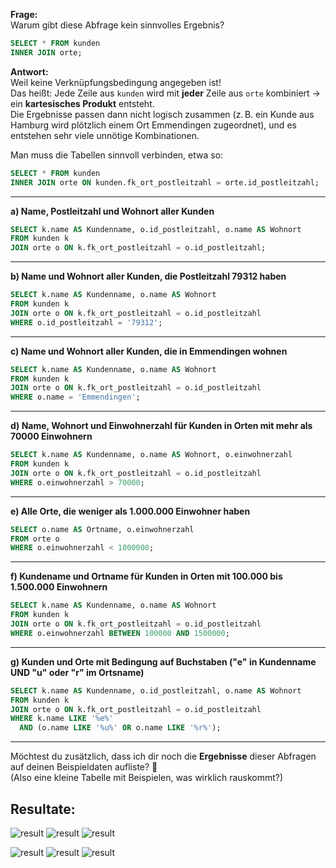 
**Frage:**  
Warum gibt diese Abfrage kein sinnvolles Ergebnis?

```sql
SELECT * FROM kunden
INNER JOIN orte;
```

**Antwort:**  
Weil keine Verknüpfungsbedingung angegeben ist!  
Das heißt: Jede Zeile aus `kunden` wird mit **jeder** Zeile aus `orte` kombiniert → ein **kartesisches Produkt** entsteht.  
Die Ergebnisse passen dann nicht logisch zusammen (z. B. ein Kunde aus Hamburg wird plötzlich einem Ort Emmendingen zugeordnet), und es entstehen sehr viele unnötige Kombinationen.

Man muss die Tabellen sinnvoll verbinden, etwa so:

```sql
SELECT * FROM kunden
INNER JOIN orte ON kunden.fk_ort_postleitzahl = orte.id_postleitzahl;
```

---

**a) Name, Postleitzahl und Wohnort aller Kunden**

```sql
SELECT k.name AS Kundenname, o.id_postleitzahl, o.name AS Wohnort
FROM kunden k
JOIN orte o ON k.fk_ort_postleitzahl = o.id_postleitzahl;
```

---

**b) Name und Wohnort aller Kunden, die Postleitzahl 79312 haben**

```sql
SELECT k.name AS Kundenname, o.name AS Wohnort
FROM kunden k
JOIN orte o ON k.fk_ort_postleitzahl = o.id_postleitzahl
WHERE o.id_postleitzahl = '79312';
```

---

**c) Name und Wohnort aller Kunden, die in Emmendingen wohnen**

```sql
SELECT k.name AS Kundenname, o.name AS Wohnort
FROM kunden k
JOIN orte o ON k.fk_ort_postleitzahl = o.id_postleitzahl
WHERE o.name = 'Emmendingen';
```

---

**d) Name, Wohnort und Einwohnerzahl für Kunden in Orten mit mehr als 70000 Einwohnern**

```sql
SELECT k.name AS Kundenname, o.name AS Wohnort, o.einwohnerzahl
FROM kunden k
JOIN orte o ON k.fk_ort_postleitzahl = o.id_postleitzahl
WHERE o.einwohnerzahl > 70000;
```

---

**e) Alle Orte, die weniger als 1.000.000 Einwohner haben**

```sql
SELECT o.name AS Ortname, o.einwohnerzahl
FROM orte o
WHERE o.einwohnerzahl < 1000000;
```

---

**f) Kundename und Ortname für Kunden in Orten mit 100.000 bis 1.500.000 Einwohnern**

```sql
SELECT k.name AS Kundenname, o.name AS Wohnort
FROM kunden k
JOIN orte o ON k.fk_ort_postleitzahl = o.id_postleitzahl
WHERE o.einwohnerzahl BETWEEN 100000 AND 1500000;
```

---

**g) Kunden und Orte mit Bedingung auf Buchstaben ("e" in Kundenname UND "u" oder "r" im Ortsname)**

```sql
SELECT k.name AS Kundenname, o.id_postleitzahl, o.name AS Wohnort
FROM kunden k
JOIN orte o ON k.fk_ort_postleitzahl = o.id_postleitzahl
WHERE k.name LIKE '%e%'
  AND (o.name LIKE '%u%' OR o.name LIKE '%r%');
```

---

Möchtest du zusätzlich, dass ich dir noch die **Ergebnisse** dieser Abfragen auf deinen Beispieldaten aufliste? 🚀  
(Also eine kleine Tabelle mit Beispielen, was wirklich rauskommt?)

## Resultate:
![result](integrität_pic/joina-c.jpg)
![result](integrität_pic/joinD-f.jpg)
![result](integrität_pic/joinG.jpg)

![result](integrität_pic/join1-3.jpg)
![result](integrität_pic/join4-6.jpg)
![result](integrität_pic/join7-9.jpg)
